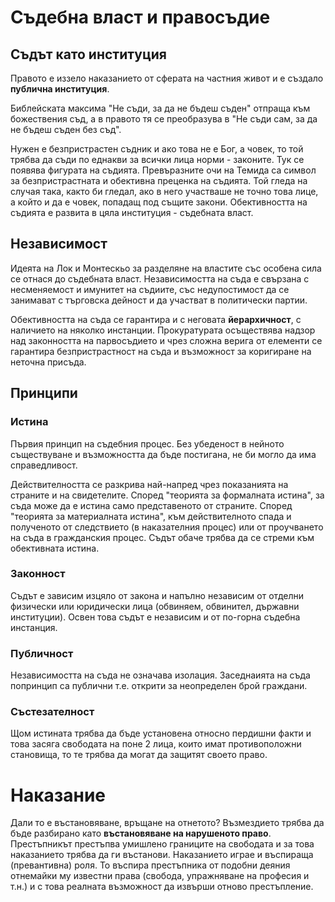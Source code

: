 # Съдебна власт и правосъдие
## Съдът като институция
Правото е иззело наказанието от сферата на частния живот и е създало 
__публична институция__.

Библейската максима "Не съди, за да не бъдеш съден" отпраща към божествения съд, а
в правото тя се преобразува в "Не съди сам, за да не бъдеш съден без съд".

Нужен е безпристрастен съдник и ако това не е Бог, а човек, то той трябва да съди по
еднакви за всички лица норми - законите. Тук се появява фигурата на съдията. 
Превъразните очи на Темида са символ за безпристрастната и обективна преценка на 
съдията. Той гледа на случая така, както би гледал, ако в него участваше не точно 
това лице, а който и да е човек, попадащ под същите закони. Обективността на съдията
е развита в цяла институция - съдебната власт.

## Независимост
Идеята на Лок и Монтескьо за разделяне на властите със особена сила се отнася до 
съдебната власт. Независимостта на съда е свързана с несменяемост и имунитет на 
съдиите, със недупостимост да се занимават с търговска дейност и да участват в 
политически партии.

Обективността на съда се гарантира и с неговата __йерархичност__, с наличието на 
няколко инстанции. Прокуратурата осъществява надзор над законността на парвосъдието и
чрез сложна верига от елементи се гарантира безпристрастност на съда и възможност за
коригиране на неточна присъда.

## Принципи
### Истина 
Първия принцип на съдебния процес. Без убеденост в нейното съществуване и 
възможността да бъде постигана, не би могло да има справедливост.

Действителността се разкрива най-напред чрез показанията на страните и на 
свидетелите. Според "теорията за формалната истина", за съда може да е истина само 
представеното от страните. Според "теорията за материалната истина", към 
действителното спада и полученото от следствието (в наказателния процес) или от 
проучването на съда в гражданския процес. Съдът обаче трябва да се стреми към 
обективната истина.

### Законност
Съдът е зависим изцяло от закона и напълно независим от отделни физически или 
юридически лица (обвиняем, обвинител, държавни институции). Освен това съдът е 
независим и от по-горна съдебна инстанция.

### Публичност
Независимостта на съда не означава изолация. Заседнаията на съда попринцип са 
публични т.е. открити за неопределен брой граждани.

### Състезателност
Щом истината трябва да бъде установена относно пердишни факти и това засяга 
свободата на поне 2 лица, които имат противоположни становища, то те трябва да могат 
да защитят своето право.

# Наказание
Дали то е въстановяване, връщане на отнетото? Възмездието трябва да бъде разбирано
като __въстановяване на нарушеното право__. Престъпникът престъпва умишлено 
границите на свободата и за това наказанието трябва да ги въстанови. Наказанието 
играе и въспираща (превантивна) роля. То въспира престъпника от подобни деяния 
отнемайки му известни права (свобода, упражняване на професия и т.н.) и с това 
реалната възможност да извърши отново престъпление.